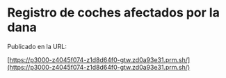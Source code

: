 # Registro de coches afectados por la dana

Publicado en la URL:

[https://p3000-z4045f074-z1d8d64f0-gtw.zd0a93e31.prm.sh/](https://p3000-z4045f074-z1d8d64f0-gtw.zd0a93e31.prm.sh/)